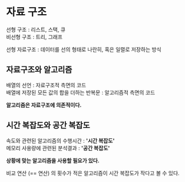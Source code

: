 # 자료 구조

선형 구조 : 리스트, 스택, 큐<br>
비선형 구조 : 트리, 그래프

선형 자료구조 : 데이터를 선의 형태로 나란히, 혹은 일렬로 저장하는 방식

## 자료구조와 알고리즘
배열의 선언 : 자료구조적 측면의 코드<br>
배열에 저장된 모든 값의 합을 더하는 반복문 : 알고리즘적 측면의 코드

**알고리즘은 자료구조에 의존적이다.**

## 시간 복잡도와 공간 복잡도

속도와 관련된 알고리즘의 수행시간 : **'시간 복잡도'**<br>
메모리 사용량에 관련된 분석결과 : **'공간 복잡도'**

**상황에 맞는 알고리즘을 사용할 필요가 있다.**

비교 연산 (== 연산) 의 횟수가 적은 알고리즘이 시간 복잡도가 작다고 볼 수 있다.

